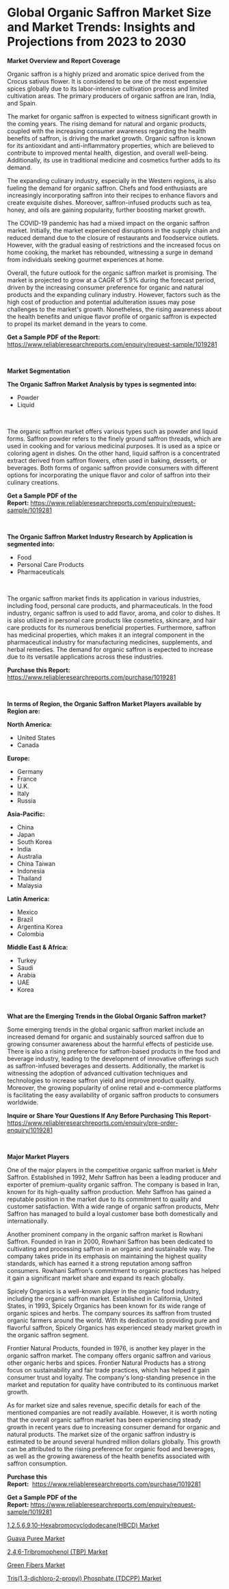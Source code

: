 <p><h1>Global Organic Saffron Market Size and Market Trends: Insights and Projections from 2023 to 2030</h1></p><p><strong>Market Overview and Report Coverage</strong></p>
<p><p>Organic saffron is a highly prized and aromatic spice derived from the Crocus sativus flower. It is considered to be one of the most expensive spices globally due to its labor-intensive cultivation process and limited cultivation areas. The primary producers of organic saffron are Iran, India, and Spain.</p><p>The market for organic saffron is expected to witness significant growth in the coming years. The rising demand for natural and organic products, coupled with the increasing consumer awareness regarding the health benefits of saffron, is driving the market growth. Organic saffron is known for its antioxidant and anti-inflammatory properties, which are believed to contribute to improved mental health, digestion, and overall well-being. Additionally, its use in traditional medicine and cosmetics further adds to its demand.</p><p>The expanding culinary industry, especially in the Western regions, is also fueling the demand for organic saffron. Chefs and food enthusiasts are increasingly incorporating saffron into their recipes to enhance flavors and create exquisite dishes. Moreover, saffron-infused products such as tea, honey, and oils are gaining popularity, further boosting market growth.</p><p>The COVID-19 pandemic has had a mixed impact on the organic saffron market. Initially, the market experienced disruptions in the supply chain and reduced demand due to the closure of restaurants and foodservice outlets. However, with the gradual easing of restrictions and the increased focus on home cooking, the market has rebounded, witnessing a surge in demand from individuals seeking gourmet experiences at home.</p><p>Overall, the future outlook for the organic saffron market is promising. The market is projected to grow at a CAGR of 5.9% during the forecast period, driven by the increasing consumer preference for organic and natural products and the expanding culinary industry. However, factors such as the high cost of production and potential adulteration issues may pose challenges to the market's growth. Nonetheless, the rising awareness about the health benefits and unique flavor profile of organic saffron is expected to propel its market demand in the years to come.</p></p>
<p><strong>Get a Sample PDF of the Report:</strong> <a href="https://www.reliableresearchreports.com/enquiry/request-sample/1019281">https://www.reliableresearchreports.com/enquiry/request-sample/1019281</a></p>
<p>&nbsp;</p>
<p><strong>Market Segmentation</strong></p>
<p><strong>The Organic Saffron Market Analysis by types is segmented into:</strong></p>
<p><ul><li>Powder</li><li>Liquid</li></ul></p>
<p>&nbsp;</p>
<p><p>The organic saffron market offers various types such as powder and liquid forms. Saffron powder refers to the finely ground saffron threads, which are used in cooking and for various medicinal purposes. It is used as a spice or coloring agent in dishes. On the other hand, liquid saffron is a concentrated extract derived from saffron flowers, often used in baking, desserts, or beverages. Both forms of organic saffron provide consumers with different options for incorporating the unique flavor and color of saffron into their culinary creations.</p></p>
<p><strong>Get a Sample PDF of the Report:</strong>&nbsp;<a href="https://www.reliableresearchreports.com/enquiry/request-sample/1019281">https://www.reliableresearchreports.com/enquiry/request-sample/1019281</a></p>
<p>&nbsp;</p>
<p><strong>The Organic Saffron Market Industry Research by Application is segmented into:</strong></p>
<p><ul><li>Food</li><li>Personal Care Products</li><li>Pharmaceuticals</li></ul></p>
<p>&nbsp;</p>
<p><p>The organic saffron market finds its application in various industries, including food, personal care products, and pharmaceuticals. In the food industry, organic saffron is used to add flavor, aroma, and color to dishes. It is also utilized in personal care products like cosmetics, skincare, and hair care products for its numerous beneficial properties. Furthermore, saffron has medicinal properties, which makes it an integral component in the pharmaceutical industry for manufacturing medicines, supplements, and herbal remedies. The demand for organic saffron is expected to increase due to its versatile applications across these industries.</p></p>
<p><strong>Purchase this Report:</strong>&nbsp; <a href="https://www.reliableresearchreports.com/purchase/1019281">https://www.reliableresearchreports.com/purchase/1019281</a></p>
<p>&nbsp;</p>
<p><strong>In terms of Region, the Organic Saffron Market Players available by Region are:</strong></p>
<p>
    <p> <strong> North America: </strong>
        <ul>
            <li>United States</li>
            <li>Canada</li>
        </ul>
        </p> 
    <p> <strong> Europe: </strong>
        <ul>
            <li>Germany</li>
            <li>France</li>
            <li>U.K.</li>
            <li>Italy</li>
            <li>Russia</li>
        </ul>
        </p> 
    <p> <strong> Asia-Pacific: </strong>
        <ul>
            <li>China</li>
            <li>Japan</li>
            <li>South Korea</li>
            <li>India</li>
            <li>Australia</li>
            <li>China Taiwan</li>
            <li>Indonesia</li>
            <li>Thailand</li>
            <li>Malaysia</li>
        </ul>
        </p> 
    <p> <strong> Latin America: </strong>
        <ul>
            <li>Mexico</li>
            <li>Brazil</li>
            <li>Argentina Korea</li>
            <li>Colombia</li>
        </ul>
        </p> 
    <p> <strong> Middle East & Africa: </strong>
        <ul>
            <li>Turkey</li>
            <li>Saudi</li>
            <li>Arabia</li>
            <li>UAE</li>
            <li>Korea</li>
        </ul>
    </p>
    </p>
<p>&nbsp;</p>
<p><strong>What are the Emerging Trends in the Global Organic Saffron market?</strong></p>
<p><p>Some emerging trends in the global organic saffron market include an increased demand for organic and sustainably sourced saffron due to growing consumer awareness about the harmful effects of pesticide use. There is also a rising preference for saffron-based products in the food and beverage industry, leading to the development of innovative offerings such as saffron-infused beverages and desserts. Additionally, the market is witnessing the adoption of advanced cultivation techniques and technologies to increase saffron yield and improve product quality. Moreover, the growing popularity of online retail and e-commerce platforms is facilitating the easy availability of organic saffron products to consumers worldwide.</p></p>
<p><strong>Inquire or Share Your Questions If Any Before Purchasing This Report</strong>- <a href="https://www.reliableresearchreports.com/enquiry/pre-order-enquiry/1019281">https://www.reliableresearchreports.com/enquiry/pre-order-enquiry/1019281</a></p>
<p>&nbsp;</p>
<p><strong>Major Market Players</strong></p>
<p><p>One of the major players in the competitive organic saffron market is Mehr Saffron. Established in 1992, Mehr Saffron has been a leading producer and exporter of premium-quality organic saffron. The company is based in Iran, known for its high-quality saffron production. Mehr Saffron has gained a reputable position in the market due to its commitment to quality and customer satisfaction. With a wide range of organic saffron products, Mehr Saffron has managed to build a loyal customer base both domestically and internationally.</p><p>Another prominent company in the organic saffron market is Rowhani Saffron. Founded in Iran in 2000, Rowhani Saffron has been dedicated to cultivating and processing saffron in an organic and sustainable way. The company takes pride in its emphasis on maintaining the highest quality standards, which has earned it a strong reputation among saffron consumers. Rowhani Saffron's commitment to organic practices has helped it gain a significant market share and expand its reach globally.</p><p>Spicely Organics is a well-known player in the organic food industry, including the organic saffron market. Established in California, United States, in 1993, Spicely Organics has been known for its wide range of organic spices and herbs. The company sources its saffron from trusted organic farmers around the world. With its dedication to providing pure and flavorful saffron, Spicely Organics has experienced steady market growth in the organic saffron segment.</p><p>Frontier Natural Products, founded in 1976, is another key player in the organic saffron market. The company offers organic saffron and various other organic herbs and spices. Frontier Natural Products has a strong focus on sustainability and fair trade practices, which has helped it gain consumer trust and loyalty. The company's long-standing presence in the market and reputation for quality have contributed to its continuous market growth.</p><p>As for market size and sales revenue, specific details for each of the mentioned companies are not readily available. However, it is worth noting that the overall organic saffron market has been experiencing steady growth in recent years due to increasing consumer demand for organic and natural products. The market size of the organic saffron industry is estimated to be around several hundred million dollars globally. This growth can be attributed to the rising preference for organic food and beverages, as well as the growing awareness of the health benefits associated with saffron consumption.</p></p>
<p><strong>Purchase this Report:</strong>&nbsp;&nbsp;<a href="https://www.reliableresearchreports.com/purchase/1019281">https://www.reliableresearchreports.com/purchase/1019281</a></p>
<p></p>
<p><strong>Get a Sample PDF of the Report:</strong>&nbsp;<a href="https://www.reliableresearchreports.com/enquiry/request-sample/1019281">https://www.reliableresearchreports.com/enquiry/request-sample/1019281</a></p>
<p><p><a href="https://medium.com/@beverlychen69/1-2-5-6-9-10-hexabromocyclododecane-hbcd-market-the-key-to-successful-business-strategy-forecast-4ff825b30b1a">1,2,5,6,9,10-Hexabromocyclododecane(HBCD) Market</a></p><p><a href="https://github.com/vimar16th/Market-Research-Report-List-1/blob/main/guava-puree-market.md">Guava Puree Market</a></p><p><a href="https://medium.com/@rachelyoung56/2-4-6-tribromophenol-tbp-market-size-reveals-the-best-marketing-channels-in-global-industry-0c25903ebe65">2,4,6-Tribromophenol (TBP) Market</a></p><p><a href="https://github.com/sofayahoo2023/Market-Research-Report-List-1/blob/main/green-fibers-market.md">Green Fibers Market</a></p><p><a href="https://medium.com/@lisasanchez1968/tris-1-3-dichloro-2-propyl-phosphate-tdcpp-market-size-market-outlook-and-market-forecast-2023-89a27c224c1f">Tris(1,3-dichloro-2-propyl) Phosphate (TDCPP) Market</a></p></p>